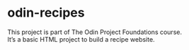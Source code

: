 # odin-recipes
This project is part of The Odin Project Foundations course.  
It’s a basic HTML project to build a recipe website.